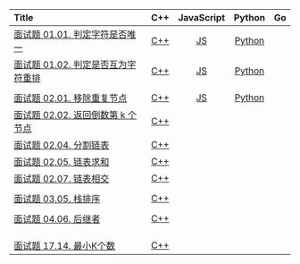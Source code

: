 | Title                                                        |                  C++                   |                 JavaScript                  |                   Python                    |  Go  |
| :----------------------------------------------------------- | :------------------------------------: | :-----------------------------------------: | :-----------------------------------------: | :--: |
| [面试题 01.01. 判定字符是否唯一](https://leetcode-cn.com/problems/is-unique-lcci/) | [C++](InterviewGolden/cpp/ig_0101.cpp) | [JS](InterviewGolden/javascript/ig_0101.js) | [Python](InterviewGolden/python/ig_0101.py) |      |
| [面试题 01.02. 判定是否互为字符重排](https://leetcode-cn.com/problems/check-permutation-lcci/) | [C++](InterviewGolden/cpp/ig_0102.cpp) | [JS](InterviewGolden/javascript/ig_0102.js) | [Python](InterviewGolden/python/ig_0102.py) |      |
|                                                              |                                        |                                             |                                             |      |
| [面试题 02.01. 移除重复节点](https://leetcode-cn.com/problems/remove-duplicate-node-lcci/) | [C++](InterviewGolden/cpp/ig_0201.cpp) | [JS](InterviewGolden/javascript/ig_0201.js) | [Python](InterviewGolden/python/ig_0201.py) |      |
| [面试题 02.02. 返回倒数第 k 个节点](https://leetcode-cn.com/problems/kth-node-from-end-of-list-lcci/) | [C++](InterviewGolden/cpp/ig_0202.cpp) |                                             |                                             |      |
| [面试题 02.04. 分割链表](https://leetcode-cn.com/problems/partition-list-lcci/) | [C++](InterviewGolden/cpp/jg_0204.cpp) |                                             |                                             |      |
| [面试题 02.05. 链表求和](https://leetcode-cn.com/problems/sum-lists-lcci/) | [C++](InterviewGolden/cpp/ig_0205.cpp) |                                             |                                             |      |
| [面试题 02.07. 链表相交](https://leetcode-cn.com/problems/intersection-of-two-linked-lists-lcci/) | [C++](InterviewGolden/cpp/ig_0207.cpp) |                                             |                                             |      |
|                                                              |                                        |                                             |                                             |      |
| [面试题 03.05. 栈排序](https://leetcode-cn.com/problems/sort-of-stacks-lcci/) | [C++](InterviewGolden/cpp/ig_0305.cpp) |                                             |                                             |      |
|                                                              |                                        |                                             |                                             |      |
| [面试题 04.06. 后继者](https://leetcode-cn.com/problems/successor-lcci/) | [C++](InterviewGolden/cpp/ig_0406.cpp) |                                             |                                             |      |
|                                                              |                                        |                                             |                                             |      |
|                                                              |                                        |                                             |                                             |      |
|                                                              |                                        |                                             |                                             |      |
| [面试题 17.14. 最小K个数](https://leetcode-cn.com/problems/smallest-k-lcci/) | [C++](InterviewGolden/cpp/ig_1714.cpp) |                                             |                                             |      |

